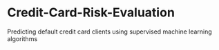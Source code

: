 # Credit-Card-Risk-Evaluation
Predicting default credit card clients using supervised machine learning algorithms
